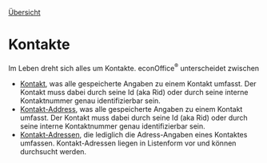 [Übersicht](../)

# Kontakte

Im Leben dreht sich alles um Kontakte. econOffice<sup>&reg;</sup> unterscheidet zwischen

* [Kontakt](/contacts/contact), was alle gespeicherte Angaben zu einem Kontakt umfasst. Der Kontakt muss dabei durch seine Id (aka Rid) oder durch seine interne Kontaktnummer genau identifizierbar sein.
* [Kontakt-Address](/contacts/contactAddress), was alle gespeicherte Angaben zu einem Kontakt umfasst. Der Kontakt muss dabei durch seine Id (aka Rid) oder durch seine interne Kontaktnummer genau identifizierbar sein.
* [Kontakt-Adressen](/contacts/contactAddresses), die lediglich die Adress-Angaben eines Kontaktes umfassen. Kontakt-Adressen liegen in Listenform vor und können durchsucht werden. 
